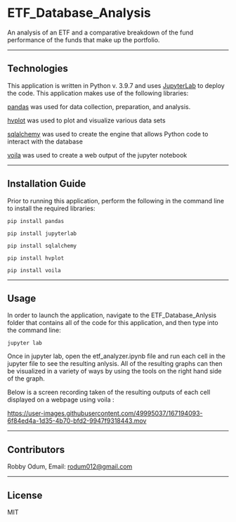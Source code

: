 # ETF_Database_Analysis
An analysis of an ETF and a comparative breakdown of the fund performance of the funds that make up the portfolio.

---

## Technologies

This application is written in Python v. 3.9.7 and uses [JupyterLab](https://jupyter.org/) to deploy the code. This application makes use of
 the following libraries:


[pandas](https://pandas.pydata.org/docs/) was used for data collection, preparation, and analysis.

[hvplot](https://hvplot.holoviz.org/) was used to plot and visualize various data sets

[sqlalchemy](https://docs.sqlalchemy.org/en/14/) was used to create the engine that allows Python code to interact with the database

[voila](https://voila.readthedocs.io/en/stable/) was used to create a web output of the jupyter notebook



---

## Installation Guide

Prior to running this application, perform the following in the command line to install the required libraries:

`pip install pandas`

`pip install jupyterlab`

`pip install sqlalchemy`

`pip install hvplot`

`pip install voila`

---

## Usage

In order to launch the application, navigate to the ETF_Database_Anlysis folder that contains all of the code for this application, and then type into the command line:

```
jupyter lab
```

Once in jupyter lab, open the etf_analyzer.ipynb file and run each cell in the jupyter file to see the resulting anlysis. All of the resulting graphs can then be visualized in a variety of ways by using the tools on the right hand side of the graph.

Below is a screen recording taken of the resulting outputs of each cell displayed on a webpage using voila :



https://user-images.githubusercontent.com/49995037/167194093-6f84ed4a-1d35-4b70-bfd2-9947f9318443.mov



---

## Contributors

Robby Odum, Email: rodum012@gmail.com

---

## License

MIT
